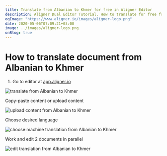 ```yaml
---
title: Translate from Albanian to Khmer for free in Aligner Editor
description: Aligner Dual Editor Tutorial. How to translate for free from Albanian to Khmer. Aligner is multilingual document management platform. 
ogImage: "https://www.aligner.io/images/aligner-logo.png"
date: 2020-05-06T07:09:21+03:00
image: ../images/aligner-logo.png
onBlog: true
---
```


# How to translate document from Albanian to Khmer

1. Go to editor at [app.aligner.io](https://app.aligner.io "Aligner App web page")

![translate from Albanian to Khmer](../aligner-blank-editor.png "translate from Albanian to Khmer")

Copy-paste content or upload content

![upload content from Albanian to Khmer](../aligner-uploaded-document.png "upload content from Albanian to Khmer")

Choose desired language

![choose machine translation from Albanian to Khmer](../aligner-language-dropdown.png "choose machine translation from Albanian to Khmer")

Work and edit 2 documents in parallel

![edit translation from Albanian to Khmer](../aligner-double-sitded-editor.png "edit translation from Albanian to Khmer")


